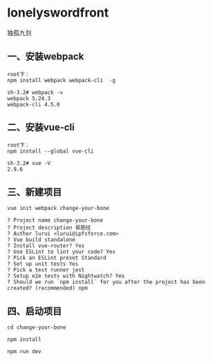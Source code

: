 # lonelyswordfront
独孤九剑


## 一、安装webpack
```
root下：
npm install webpack webpack-cli  -g

sh-3.2# webpack -v
webpack 5.24.3
webpack-cli 4.5.0
```

## 二、安装vue-cli
```
root下：
npm install --global vue-cli

sh-3.2# vue -V
2.9.6
```

## 三、新建项目
```
vue init webpack change-your-bone

? Project name change-your-bone
? Project description 易筋经
? Author lurui <lurui@ipfsforce.com>
? Vue build standalone
? Install vue-router? Yes
? Use ESLint to lint your code? Yes
? Pick an ESLint preset Standard
? Set up unit tests Yes
? Pick a test runner jest
? Setup e2e tests with Nightwatch? Yes
? Should we run `npm install` for you after the project has been created? (recommended) npm
```

## 四、启动项目
```
cd change-your-bone

npm install

npm run dev
```
